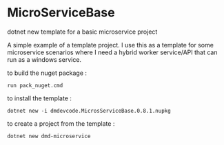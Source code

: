 # MicroServiceBase
dotnet new template for a basic microservice project

A simple example of a template project. I use this as a template for some microservice scenarios where I need a hybrid worker service/API that can run as a windows service.

to build the nuget package : 
  
    run pack_nuget.cmd

to install the template :

    dotnet new -i dmdevcode.MicrosServiceBase.0.8.1.nupkg
  
to create a project from the template :

    dotnet new dmd-microservice

    
